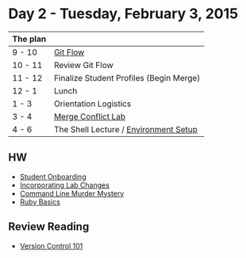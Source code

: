 # Day 2 - Tuesday, February 3, 2015 

The plan        |      |
----------------|-------
9 - 10          | [Git Flow](http://learn.flatironschool.com/lessons/3293)
10 - 11         | Review Git Flow
11 - 12         | Finalize Student Profiles (Begin Merge)
12 - 1          | Lunch
1 - 3           | Orientation Logistics
3 - 4           | [Merge Conflict Lab](http://learn.flatironschool.com/lessons/3294)
4 - 6           | The Shell Lecture / [Environment Setup](https://learn.flatironschool.com/lessons/5156)

## HW

* [Student Onboarding](http://learn.flatironschool.com/lessons/3810)
* [Incorporating Lab Changes](http://learn.flatironschool.com/lessons/3805)
* [Command Line Murder Mystery](http://learn.flatironschool.com/lessons/3811)
* [Ruby Basics](http://learn.flatironschool.com/lessons/3301)

## Review Reading

* [Version Control 101](http://learn.flatironschool.com/lessons/3790)
